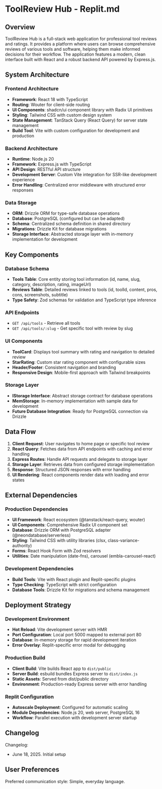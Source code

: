 # ToolReview Hub - Replit.md

## Overview

ToolReview Hub is a full-stack web application for professional tool reviews and ratings. It provides a platform where users can browse comprehensive reviews of various tools and software, helping them make informed decisions for their workflow. The application features a modern, clean interface built with React and a robust backend API powered by Express.js.

## System Architecture

### Frontend Architecture
- **Framework**: React 18 with TypeScript
- **Routing**: Wouter for client-side routing
- **UI Components**: shadcn/ui component library with Radix UI primitives
- **Styling**: Tailwind CSS with custom design system
- **State Management**: TanStack Query (React Query) for server state management
- **Build Tool**: Vite with custom configuration for development and production

### Backend Architecture
- **Runtime**: Node.js 20
- **Framework**: Express.js with TypeScript
- **API Design**: RESTful API structure
- **Development Server**: Custom Vite integration for SSR-like development experience
- **Error Handling**: Centralized error middleware with structured error responses

### Data Storage
- **ORM**: Drizzle ORM for type-safe database operations
- **Database**: PostgreSQL (configured but can be adapted)
- **Schema**: Centralized schema definition in shared directory
- **Migrations**: Drizzle Kit for database migrations
- **Storage Interface**: Abstracted storage layer with in-memory implementation for development

## Key Components

### Database Schema
- **Tools Table**: Core entity storing tool information (id, name, slug, category, description, rating, imageUrl)
- **Reviews Table**: Detailed reviews linked to tools (id, toolId, content, pros, cons, screenshots, subtitle)
- **Type Safety**: Zod schemas for validation and TypeScript type inference

### API Endpoints
- `GET /api/tools` - Retrieve all tools
- `GET /api/tools/:slug` - Get specific tool with review by slug

### UI Components
- **ToolCard**: Displays tool summary with rating and navigation to detailed review
- **StarRating**: Custom star rating component with configurable sizes
- **Header/Footer**: Consistent navigation and branding
- **Responsive Design**: Mobile-first approach with Tailwind breakpoints

### Storage Layer
- **IStorage Interface**: Abstract storage contract for database operations
- **MemStorage**: In-memory implementation with sample data for development
- **Future Database Integration**: Ready for PostgreSQL connection via Drizzle

## Data Flow

1. **Client Request**: User navigates to home page or specific tool review
2. **React Query**: Fetches data from API endpoints with caching and error handling
3. **Express Routes**: Handle API requests and delegate to storage layer
4. **Storage Layer**: Retrieves data from configured storage implementation
5. **Response**: Structured JSON responses with error handling
6. **UI Rendering**: React components render data with loading and error states

## External Dependencies

### Production Dependencies
- **UI Framework**: React ecosystem (@tanstack/react-query, wouter)
- **UI Components**: Comprehensive Radix UI component set
- **Database**: Drizzle ORM with PostgreSQL adapter (@neondatabase/serverless)
- **Styling**: Tailwind CSS with utility libraries (clsx, class-variance-authority)
- **Forms**: React Hook Form with Zod resolvers
- **Utilities**: Date manipulation (date-fns), carousel (embla-carousel-react)

### Development Dependencies
- **Build Tools**: Vite with React plugin and Replit-specific plugins
- **Type Checking**: TypeScript with strict configuration
- **Database Tools**: Drizzle Kit for migrations and schema management

## Deployment Strategy

### Development Environment
- **Hot Reload**: Vite development server with HMR
- **Port Configuration**: Local port 5000 mapped to external port 80
- **Database**: In-memory storage for rapid development iteration
- **Error Overlay**: Replit-specific error modal for debugging

### Production Build
- **Client Build**: Vite builds React app to `dist/public`
- **Server Build**: esbuild bundles Express server to `dist/index.js`
- **Static Assets**: Served from dist/public directory
- **Environment**: Production-ready Express server with error handling

### Replit Configuration
- **Autoscale Deployment**: Configured for automatic scaling
- **Module Dependencies**: Node.js 20, web server, PostgreSQL 16
- **Workflow**: Parallel execution with development server startup

## Changelog

Changelog:
- June 18, 2025. Initial setup

## User Preferences

Preferred communication style: Simple, everyday language.